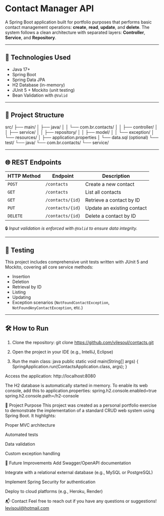 # Contact Manager API

A Spring Boot application built for portfolio purposes that performs basic contact management operations: **create**, **read**, **update**, and **delete**. The system follows a clean architecture with separated layers: **Controller**, **Service**, and **Repository**.

---

## 🚀 Technologies Used

- Java 17+
- Spring Boot
- Spring Data JPA
- H2 Database (in-memory)
- JUnit 5 + Mockito (unit testing)
- Bean Validation with `@Valid`

---

## 📁 Project Structure
src/ ├── main/ │ ├── java/ │ │ └── com.br.contacts/ │ │ ├── controller/ │ │ ├── service/ │ │ ├── repository/ │ │ ├── model/ │ │ └── exception/ │ └── resources/ │ ├── application.properties │ └── data.sql (optional) └── test/ └── java/ └── com.br.contacts/ └── service/


---

## 🌐 REST Endpoints

| HTTP Method | Endpoint           | Description                   |
|-------------|--------------------|-------------------------------|
| `POST`      | `/contacts`        | Create a new contact          |
| `GET`       | `/contacts`        | List all contacts             |
| `GET`       | `/contacts/{id}`   | Retrieve a contact by ID      |
| `PUT`       | `/contacts/{id}`   | Update an existing contact    |
| `DELETE`    | `/contacts/{id}`   | Delete a contact by ID        |

🔒 *Input validation is enforced with `@Valid` to ensure data integrity.*

---

## 🧪 Testing

This project includes comprehensive unit tests written with JUnit 5 and Mockito, covering all core service methods:

- Insertion
- Deletion
- Retrieval by ID
- Listing
- Updating
- Exception scenarios (`NotFoundContactException`, `NotFoundAnyContactException`, etc.)

---

## 🛠️ How to Run

1. Clone the repository:
git clone https://github.com/vilesoul/contacts.git


2. Open the project in your IDE (e.g., IntelliJ, Eclipse)

3. Run the main class:
java
public static void main(String[] args) {
    SpringApplication.run(ContactsApplication.class, args);
}

Access the application:
http://localhost:8080


The H2 database is automatically started in memory. To enable its web console, add this to application.properties:
spring.h2.console.enabled=true
spring.h2.console.path=/h2-console


🎯 Project Purpose
This project was created as a personal portfolio exercise to demonstrate the implementation of a standard CRUD web system using Spring Boot. It highlights:

Proper MVC architecture

Automated tests

Data validation

Custom exception handling

📌 Future Improvements
Add Swagger/OpenAPI documentation

Integrate with a relational external database (e.g., MySQL or PostgreSQL)

Implement Spring Security for authentication

Deploy to cloud platforms (e.g., Heroku, Render)


📬 Contact
Feel free to reach out if you have any questions or suggestions!
levisoul@hotmail.com


